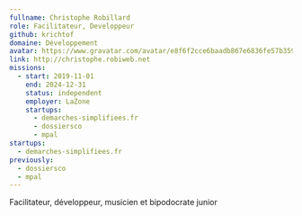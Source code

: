 ```yaml
---
fullname: Christophe Robillard
role: Facilitateur, Developpeur
github: krichtof
domaine: Développement
avatar: https://www.gravatar.com/avatar/e8f6f2cce6baadb867e6836fe57b3596?s=512
link: http://christophe.robiweb.net
missions:
  - start: 2019-11-01
    end: 2024-12-31
    status: independent
    employer: LaZone
    startups:
      - demarches-simplifiees.fr
      - dossiersco
      - mpal
startups:
  - demarches-simplifiees.fr
previously:
  - dossiersco
  - mpal
---
```

Facilitateur, développeur, musicien et bipodocrate junior